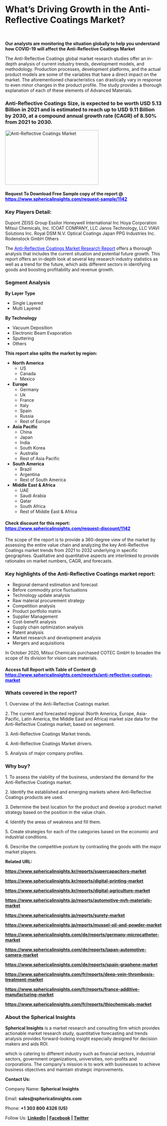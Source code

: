 <p>&nbsp;</p>
<h1><strong>What&rsquo;s Driving Growth in the Anti-Reflective Coatings Market?</strong></h1>
<p>&nbsp;</p>
<p><strong>Our analysts are monitoring the situation globally to help you understand how COVID-19 will affect the Anti-Reflective Coatings Market</strong></p>
<p>The Anti-Reflective Coatings global market research studies offer an in-depth analysis of current industry trends, development models, and methodology. Production processes, development platforms, and the actual product models are some of the variables that have a direct impact on the market. The aforementioned characteristics can drastically vary in response to even minor changes in the product profile. The study provides a thorough explanation of each of these elements of Advanced Materials.</p>
<h3>Anti-Reflective Coatings Size, is expected to be worth USD 5.13 Billion in 2021 and is estimated to reach up to USD 9.11 Billion by 2030, at a compound annual growth rate (CAGR) of 8.50% from 2021 to 2030.</h3>
<p><img src="https://www.sphericalinsights.com/images/rd/anti-reflective-coatings-market.png" alt="Anti-Reflective Coatings Market" width="300" height="175" /></p>
<h4>Request To Download Free Sample copy of the report @ <span style="color: #0000ff;"><a style="color: #0000ff;" href="https://www.sphericalinsights.com/request-sample/1142" target="_blank">https://www.sphericalinsights.com/request-sample/1142</a></span></h4>
<h3><strong>Key Players Detail:</strong></h3>
<p>Dupont ZEISS Group Essilor Honeywell International Inc Hoya Corporation Mitsui Chemicals, Inc. ICOAT COMPANY, LLC Janos Technology, LLC VIAVI Solutions Inc. Royal DSM N.V. Optical Coatings Japan PPG Industries Inc. Rodenstock GmbH Others</p>
<p>The <span style="color: #0000ff;"><a style="color: #0000ff;" href="https://www.sphericalinsights.com/reports/anti-reflective-coatings-market" target="_blank">Anti-Reflective Coatings Market Research Report</a></span> offers a thorough analysis that includes the current situation and potential future growth. This report offers an in-depth look at several key research industry statistics as well as a trend for the future, which aids different sectors in identifying goods and boosting profitability and revenue growth.</p>
<h3><strong>Segment Analysis </strong></h3>
<p><strong>By Layer Type</strong></p>
<ul>
<li>Single Layered</li>
<li>Multi Layered</li>
</ul>
<p><strong>By Technology</strong></p>
<ul>
<li>Vacuum Deposition</li>
<li>Electronic Beam Evaporation</li>
<li>Sputtering</li>
<li>Others &nbsp;</li>
</ul>
<p><strong>This report also splits the market by region:</strong></p>
<ul>
<li><strong>North America</strong>
<ul>
<li>US</li>
<li>Canada</li>
<li>Mexico</li>
</ul>
</li>
<li><strong>Europe</strong>
<ul>
<li>Germany</li>
<li>Uk</li>
<li>France</li>
<li>Italy</li>
<li>Spain</li>
<li>Russia</li>
<li>Rest of Europe</li>
</ul>
</li>
<li><strong>Asia Pacific</strong>
<ul>
<li>China</li>
<li>Japan</li>
<li>India</li>
<li>South Korea</li>
<li>Australia</li>
<li>Rest of Asia Pacific</li>
</ul>
</li>
<li><strong>South America</strong>
<ul>
<li>Brazil</li>
<li>Argentina</li>
<li>Rest of South America</li>
</ul>
</li>
<li><strong>Middle East &amp; Africa</strong>
<ul>
<li>UAE</li>
<li>Saudi Arabia</li>
<li>Qatar</li>
<li>South Africa</li>
<li>Rest of Middle East &amp; Africa</li>
</ul>
</li>
</ul>
<h4>Check discount for this report: <span style="color: #0000ff;"><a style="color: #0000ff;" href="https://www.sphericalinsights.com/request-discount/1142" target="_blank">https://www.sphericalinsights.com/request-discount/1142</a></span></h4>
<p>The scope of the report is to provide a 360-degree view of the market by assessing the entire value chain and analyzing the key Anti-Reflective Coatings market trends from 2021 to 2032 underlying in specific geographies. Qualitative and quantitative aspects are interlinked to provide rationales on market numbers, CAGR, and forecasts.</p>
<h3><strong>Key highlights of the Anti-Reflective Coatings market report:</strong></h3>
<ul>
<li>Regional demand estimation and forecast</li>
<li>Before commodity price fluctuations</li>
<li>Technology update analysis</li>
<li>Raw material procurement strategy</li>
<li>Competition analysis</li>
<li>Product portfolio matrix</li>
<li>Supplier Management</li>
<li>Cost-benefit analysis</li>
<li>Supply chain optimization analysis</li>
<li>Patent analysis</li>
<li>Market research and development analysis</li>
<li>Mergers and acquisitions</li>
</ul>
<p>In October 2020, Mitsui Chemicals purchased COTEC GmbH to broaden the scope of its division for vision care materials.</p>
<h4>Access full Report with Table of Content @ <span style="color: #0000ff;"><a style="color: #0000ff;" href="https://www.sphericalinsights.com/reports/anti-reflective-coatings-market" target="_blank">https://www.sphericalinsights.com/reports/anti-reflective-coatings-market</a></span></h4>
<h3><strong>Whats covered in the report?</strong></h3>
<p>1. Overview of the Anti-Reflective Coatings market.</p>
<p>2. The current and forecasted regional (North America, Europe, Asia-Pacific, Latin America, the Middle East and Africa) market size data for the Anti-Reflective Coatings market, based on segement.</p>
<p>3. Anti-Reflective Coatings Market trends.</p>
<p>4. Anti-Reflective Coatings Market drivers.</p>
<p>5. Analysis of major company profiles.</p>
<h3><strong>Why buy?</strong></h3>
<p>1. To assess the viability of the business, understand the demand for the Anti-Reflective Coatings market.</p>
<p>2. Identify the established and emerging markets where Anti-Reflective Coatings products are used.</p>
<p>3. Determine the best location for the product and develop a product market strategy based on the position in the value chain.</p>
<p>4. Identify the areas of weakness and fill them.</p>
<p>5. Create strategies for each of the categories based on the economic and industrial conditions.</p>
<p>6. Describe the competitive posture by contrasting the goods with the major market players.</p>
<p><strong>Related URL:</strong></p>
<p><strong><a href="https://www.sphericalinsights.kr/reports/supercapacitors-markethttps://www.sphericalinsights.kr/reports/digital-printing-markethttps://www.sphericalinsights.kr/reports/digital-agriculture-market">https://www.sphericalinsights.kr/reports/supercapacitors-market</a></strong></p>
<p><strong><a href="https://www.sphericalinsights.kr/reports/supercapacitors-markethttps://www.sphericalinsights.kr/reports/digital-printing-markethttps://www.sphericalinsights.kr/reports/digital-agriculture-market">https://www.sphericalinsights.kr/reports/digital-printing-market</a></strong></p>
<p><strong><a href="https://www.sphericalinsights.kr/reports/supercapacitors-markethttps://www.sphericalinsights.kr/reports/digital-printing-markethttps://www.sphericalinsights.kr/reports/digital-agriculture-market">https://www.sphericalinsights.kr/reports/digital-agriculture-market</a></strong></p>
<p><strong><a href="https://www.sphericalinsights.jp/reports/automotive-nvh-materials-markethttps://www.sphericalinsights.jp/reports/surety-markethttps://www.sphericalinsights.jp/reports/mussel-oil-and-powder-market">https://www.sphericalinsights.jp/reports/automotive-nvh-materials-market</a></strong></p>
<p><strong><a href="https://www.sphericalinsights.jp/reports/automotive-nvh-materials-markethttps://www.sphericalinsights.jp/reports/surety-markethttps://www.sphericalinsights.jp/reports/mussel-oil-and-powder-market">https://www.sphericalinsights.jp/reports/surety-market</a></strong></p>
<p><strong><a href="https://www.sphericalinsights.jp/reports/automotive-nvh-materials-markethttps://www.sphericalinsights.jp/reports/surety-markethttps://www.sphericalinsights.jp/reports/mussel-oil-and-powder-market">https://www.sphericalinsights.jp/reports/mussel-oil-and-powder-market</a></strong></p>
<p><strong><a href="https://www.sphericalinsights.com/de/reports/germany-microcatheter-markethttps://www.sphericalinsights.com/de/reports/japan-automotive-camera-markethttps://www.sphericalinsights.com/de/reports/spain-graphene-market">https://www.sphericalinsights.com/de/reports/germany-microcatheter-market</a></strong></p>
<p><strong><a href="https://www.sphericalinsights.com/de/reports/germany-microcatheter-markethttps://www.sphericalinsights.com/de/reports/japan-automotive-camera-markethttps://www.sphericalinsights.com/de/reports/spain-graphene-market">https://www.sphericalinsights.com/de/reports/japan-automotive-camera-market</a></strong></p>
<p><strong><a href="https://www.sphericalinsights.com/de/reports/germany-microcatheter-markethttps://www.sphericalinsights.com/de/reports/japan-automotive-camera-markethttps://www.sphericalinsights.com/de/reports/spain-graphene-market">https://www.sphericalinsights.com/de/reports/spain-graphene-market</a></strong></p>
<p><strong><a href="https://www.sphericalinsights.com/fr/reports/deep-vein-thrombosis-treatment-markethttps://www.sphericalinsights.com/fr/reports/france-additive-manufacturing-markethttps://www.sphericalinsights.com/fr/reports/thiochemicals-market">https://www.sphericalinsights.com/fr/reports/deep-vein-thrombosis-treatment-market</a></strong></p>
<p><strong><a href="https://www.sphericalinsights.com/fr/reports/deep-vein-thrombosis-treatment-markethttps://www.sphericalinsights.com/fr/reports/france-additive-manufacturing-markethttps://www.sphericalinsights.com/fr/reports/thiochemicals-market">https://www.sphericalinsights.com/fr/reports/france-additive-manufacturing-market</a></strong></p>
<p><strong><a href="https://www.sphericalinsights.com/fr/reports/deep-vein-thrombosis-treatment-markethttps://www.sphericalinsights.com/fr/reports/france-additive-manufacturing-markethttps://www.sphericalinsights.com/fr/reports/thiochemicals-market">https://www.sphericalinsights.com/fr/reports/thiochemicals-market</a></strong></p>
<h3><strong>About the Spherical Insights</strong></h3>
<p><strong>Spherical Insights</strong> is a market research and consulting firm which provides actionable market research study, quantitative forecasting and trends analysis provides forward-looking insight especially designed for decision makers and aids ROI.</p>
<p>which is catering to different industry such as financial sectors, industrial sectors, government organizations, universities, non-profits and corporations. The company's mission is to work with businesses to achieve business objectives and maintain strategic improvements.</p>
<p><strong>Contact Us:</strong></p>
<p>Company Name: <strong>Spherical Insights</strong></p>
<p>Email: <strong>sales@sphericalinsights.com</strong></p>
<p>Phone: <strong>+1 303 800 4326 (US)</strong></p>
<p>Follow Us: <strong><a href="https://www.linkedin.com/company/spherical-insight/"><u>LinkedIn</u></a> | <a href="https://www.facebook.com/sphericalinsights35"><u>Facebook</u></a> | <a href="https://twitter.com/SInsights_US"><u>Twitter</u></a></strong></p>

